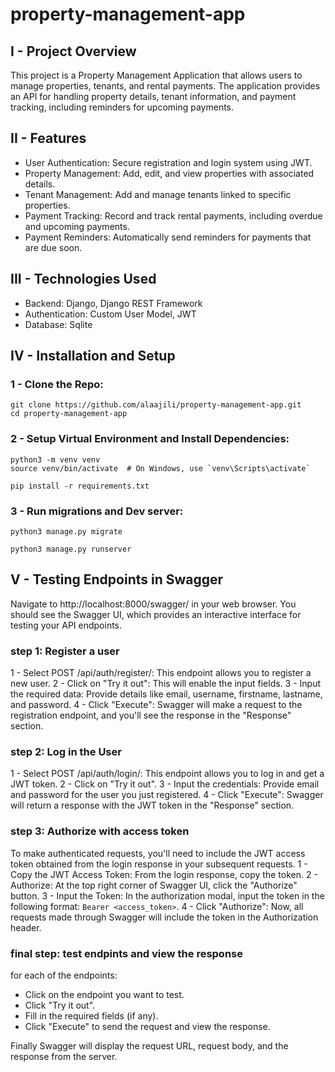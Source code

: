 # property-management-app
## I - Project Overview
This project is a Property Management Application that allows users to manage properties, tenants, and rental payments. The application provides an API for handling property details, tenant information, and payment tracking, including reminders for upcoming payments.

## II - Features
- User Authentication: Secure registration and login system using JWT.
- Property Management: Add, edit, and view properties with associated details.
- Tenant Management: Add and manage tenants linked to specific properties.
- Payment Tracking: Record and track rental payments, including overdue and upcoming payments.
- Payment Reminders: Automatically send reminders for payments that are due soon.

## III - Technologies Used
- Backend: Django, Django REST Framework
- Authentication: Custom User Model, JWT
- Database: Sqlite

## IV - Installation and Setup
### 1 - Clone the Repo:
```
git clone https://github.com/alaajili/property-management-app.git
cd property-management-app
```

### 2 - Setup Virtual Environment and Install Dependencies:
```
python3 -m venv venv
source venv/bin/activate  # On Windows, use `venv\Scripts\activate`

pip install -r requirements.txt
```

### 3 - Run migrations and Dev server:
```
python3 manage.py migrate

python3 manage.py runserver
```
## V - Testing Endpoints in Swagger
Navigate to http://localhost:8000/swagger/ in your web browser. You should see the Swagger UI, which provides an interactive interface for testing your API endpoints.

### step 1: Register a user
1 - Select POST /api/auth/register/: This endpoint allows you to register a new user.
2 - Click on "Try it out": This will enable the input fields.
3 - Input the required data: Provide details like email, username, firstname, lastname, and password.
4 - Click "Execute": Swagger will make a request to the registration endpoint, and you'll see the response in the "Response" section.
### step 2: Log in the User
1 - Select POST /api/auth/login/: This endpoint allows you to log in and get a JWT token.
2 - Click on "Try it out".
3 - Input the credentials: Provide email and password for the user you just registered.
4 - Click "Execute": Swagger will return a response with the JWT token in the "Response" section.
### step 3: Authorize with access token
To make authenticated requests, you'll need to include the JWT access token obtained from the login response in your subsequent requests.
1 - Copy the JWT Access Token: From the login response, copy the token.
2 - Authorize: At the top right corner of Swagger UI, click the "Authorize" button.
3 - Input the Token: In the authorization modal, input the token in the following format: ```Bearer <access_token>```.
4 - Click "Authorize": Now, all requests made through Swagger will include the token in the Authorization header.
### final step: test endpints and view the response
for each of the endpoints:
- Click on the endpoint you want to test.
- Click "Try it out".
- Fill in the required fields (if any).
- Click "Execute" to send the request and view the response.

Finally Swagger will display the request URL, request body, and the response from the server.